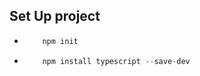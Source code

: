 

## Set Up project
-   ```typescript
        npm init
    ```
-   ```typescript
        npm install typescript --save-dev
    ```
